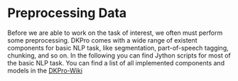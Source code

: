 # Preprocessing Data #
Before we are able to work on the task of interest, we often must perform some preprocessing. DKPro comes with a wide range of existent components for basic NLP task, like segmentation, part-of-speech tagging, chunking, and so on. In the following you can find Jython scripts for most of the basic NLP task. You can find a list of all implemented components and models in the [DKPro-Wiki](https://code.google.com/p/dkpro-core-asl/)


